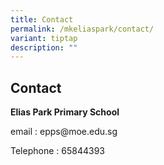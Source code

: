 ```yaml
---
title: Contact
permalink: /mkeliaspark/contact/
variant: tiptap
description: ""
---
```

<h2>Contact</h2>
<p><strong>Elias Park Primary School</strong>
</p>
<p>email : epps@moe.edu.sg</p>
<p>Telephone : 65844393</p>
<p></p>